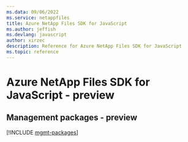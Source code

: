 ```yaml
---
ms.data: 09/06/2022
ms.service: netappfiles
title: Azure NetApp Files SDK for JavaScript
ms.author: jeffish
ms.devlang: javascript
author: xirzec
description: Reference for Azure NetApp Files SDK for JavaScript
ms.topic: reference
---
```

# Azure NetApp Files SDK for JavaScript - preview

## Management packages - preview
[!INCLUDE [mgmt-packages](netapp-files-mgmt-index.md)]
